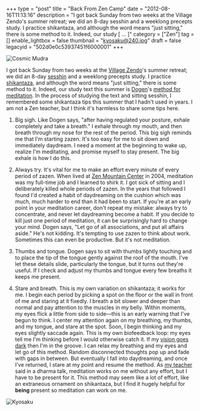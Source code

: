+++
type = "post"
title = "Back From Zen Camp"
date = "2012-08-16T11:13:16"
description = "I got back Sunday from two weeks at the Village Zendo's summer retreat; we did an 8-day sesshin and a weeklong precepts study. I practice shikantaza, and although the word means \"just sitting,\" there is some method to it. Indeed, our study [ ... ]"
category = ["Zen"]
tag = []
enable_lightbox = false
thumbnail = "kyosaku@240.jpg"
draft = false
legacyid = "502d0e0c53937451f6000001"
+++

<p><img style="display:block; margin-left:auto; margin-right:auto;" src="mudra.jpg" alt="Cosmic Mudra" title="mudra.jpg" border="0"   /></p>
<p>I got back Sunday from two weeks at the <a href="http://villagezendo.org">Village Zendo</a>'s summer retreat; we did an 8-day <a href="http://en.wikipedia.org/wiki/Sesshin">sesshin</a> and a weeklong precepts study. I practice <a href="http://en.wikipedia.org/wiki/Shikantaza">shikantaza</a>, and although the word means "just sitting," there is some method to it. Indeed, our study text this summer is <a href="http://en.wikipedia.org/wiki/Dogen">Dogen</a>'s <a href="http://www.stanford.edu/group/scbs/sztp3/translations/gongyo_seiten/translations/part_3/fukan_zazengi.html">method for meditation</a>. In the process of studying the text and sitting sesshin, I remembered some shikantaza tips this summer that I hadn't used in years. I am not a Zen teacher, but I think it's harmless to share some tips here.</p>
<ol>
<li>
<p>Big sigh. Like Dogen says, "after having regulated your posture, exhale completely and take a breath." I exhale through my mouth, and then breath through my nose for the rest of the period. This big sigh reminds me that I'm starting zazen. It's too easy for me to sit down and immediately daydream. I need a moment at the beginning to wake up, realize I'm meditating, and promise myself to stay present. The big exhale is how I do this.</p>
</li>
<li>
<p>Always try. It's vital for me to make an effort every minute of every period of zazen. When lived at <a href="http://www.zmc.org/">Zen Mountain Center</a> in 2004, meditation was my full-time job and I learned to shirk it. I got sick of sitting and I deliberately killed whole periods of zazen. In the years that followed I found I'd created a habit of daydreaming on the cushion which was much, much harder to end than it had been to start. If you're at an early point in your meditation career, don't repeat my mistake: always try to concentrate, and never let daydreaming become a habit. If you decide to kill just one period of meditation, it can be surprisingly hard to change your mind. Dogen says, "Let go of all associations, and put all affairs aside." He's not kidding. It's tempting to use zazen to think about work. Sometimes this can even be productive. But it's not meditation.</p>
</li>
<li>
<p>Thumbs and tongue. Dogen says to sit with thumbs lightly touching and to place the tip of the tongue gently against the roof of the mouth. I've let these details slide, particularly the tongue, but it turns out they're useful. If I check and adjust my thumbs and tongue every few breaths it keeps me present.</p>
</li>
<li>
<p>Stare and breath. This is my own variation on shikantaza; it works for me. I begin each period by picking a spot on the floor or the wall in front of me and staring at it fixedly. I breath a bit slower and deeper than normal and pay  attention to the muscles in my belly. Within moments, my eyes flick a little from side to side&mdash;this is an early warning that I've begun to think. I center my attention again on my breathing, my thumbs, and my tongue, and stare at the spot. Soon, I begin thinking and my eyes slightly saccade again. This is my own biofeedback loop: my eyes tell me I'm thinking before I would otherwise catch it. If my <a href="http://en.wikipedia.org/wiki/Stabilized_images">vision goes dark</a> then I'm in the groove. I can relax my breathing and my eyes and let go of this method. Random disconnected thoughts pop up and fade with gaps in between. But eventually I fall into daydreaming, and once I've returned, I stare at my point and resume the method. As <a href="http://villagezendo.org/teachers/roshi-enkyo-ohara/">my teacher</a> said in a dharma talk, meditation works on me without any effort, but I have to be present for it. This method may seem like a lot of effort, like an extraneous ornament on shikantaza, but I find it hugely helpful for <strong>being</strong> present so meditation can work on me.</p>
</li>
</ol>
<p><img style="display:block; margin-left:auto; margin-right:auto;" src="kyosaku.jpg" alt="Kyosaku" title="kyosaku.jpg" border="0"   /></p>
